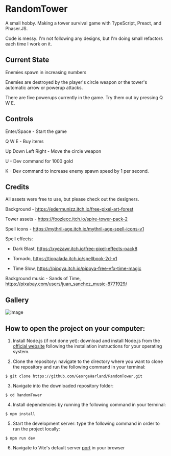 # RandomTower

A small hobby. Making a tower survival game with TypeScript, Preact, and Phaser.JS.

Code is messy. I'm not following any designs, but I'm doing small refactors each time I work on it.

## Current State

Enemies spawn in increasing numbers

Enemies are destroyed by the player's circle weapon or the tower's automatic arrow or powerup attacks.

There are five powerups currently in the game. Try them out by pressing Q W E.

## Controls

Enter/Space - Start the game

Q W E - Buy items

Up Down Left Right - Move the circle weapon

U - Dev command for 1000 gold

K - Dev command to increase enemy spawn speed by 1 per second.

## Credits

All assets were free to use, but please check out the designers.

Background - https://edermunizz.itch.io/free-pixel-art-forest

Tower assets - https://foozlecc.itch.io/spire-tower-pack-2

Spell icons - https://mythril-age.itch.io/mythril-age-spell-icons-v1

Spell effects:

- Dark Blast, https://xyezawr.itch.io/free-pixel-effects-pack8

- Tornado, https://tiopalada.itch.io/spellbook-2d-v1

- Time Slow, https://pipoya.itch.io/pipoya-free-vfx-time-magic

Background music - Sands of Time, https://pixabay.com/users/juan_sanchez_music-8771929/

## Gallery

![image](https://github.com/GeorgeHarland/RandomTower/assets/37070520/29b8f13f-cea1-444a-8f25-7babe137759a)

## How to open the project on your computer:

1. Install Node.js (if not done yet): download and install Node.js from the [official website](https://nodejs.org) following the installation instructions for your operating system.

2. Clone the repository: navigate to the directory where you want to clone the repository and run the following command in your terminal:

```
$ git clone https://github.com/GeorgeHarland/RandomTower.git
```

3. Navigate into the downloaded repository folder:
```
$ cd RandomTower
```

4. Install dependencies by running the following command in your terminal:

```
$ npm install
```

5. Start the development server: type the following command in order to run the project locally:

```
$ npm run dev
```

6. Navigate to Vite's default server [port](http://localhost:5173) in your browser 